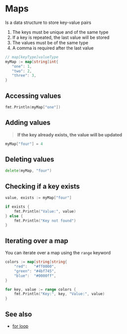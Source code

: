 # Maps

Is a data structure to store key-value pairs

1. The keys must be unique and of the same type
2. If a key is repeated, the last value will be stored
3. The values must be of the same type
4. A comma is required after the last value

 ``` go
// map[keyType]valueType
myMap := map[string]int{
    "one": 1,
    "two": 2,
    "three": 3,
}
```

## Accessing values

``` go
fmt.Println(myMap["one"])
```

## Adding values

> **If the key already exists, the value will be updated**

``` go
myMap["four"] = 4
```

## Deleting values

``` go
delete(myMap, "four")
```

## Checking if a key exists

``` go
value, exists := myMap["four"]

if exists {
    fmt.Println("Value:", value)
} else {
    fmt.Println("Key not found")
}
```

## Iterating over a map

You can iterate over a map using the `range` keyword

``` go
colors := map[string]string{
    "red":   "#ff0000",
    "green": "#4bf745",
    "blue":  "#0000ff",
}

for key, value := range colors {
    fmt.Println("Key:", key, "Value:", value)
}
```

## See also

- [for loop](./loops/for.md)
